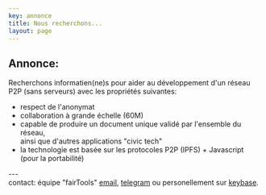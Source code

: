 ```yaml
---
key: annonce
title: Nous recherchons...
layout: page
---
```


## Annonce:

 Recherchons informatien(ne)s pour aider
 au développement d'un réseau P2P (sans serveurs) avec les propriétés suivantes:

 - respect de l'anonymat
 - collaboration à grande échelle (60M)
 - capable de produire un document unique validé par l'ensemble du réseau,
   <br>ainsi que d'autres applications "civic tech"
 - la technologie est basée sur les protocoles P2P (IPFS) + Javascript (pour la portabilité)


---<br>
  contact: équipe "fairTools"
      [email](mailto:fairTools@protonmail.com), [telegram](https://t.me/distributedbrain)
      ou personellement sur [keybase](https://keybase.io/michel47).

<!--
      [keybase](https://keybase.io/team/distributedbrain)
      [git](https://github.com/willforge/fairTools).
-->
  




